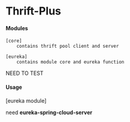 Thrift-Plus
==

#### Modules
    
    
    [core]
        contains thrift pool client and server
    
    [eureka]
        contains module core and eureka function
         
NEED TO TEST

#### Usage

[eureka module]

need **eureka-spring-cloud-server**

    